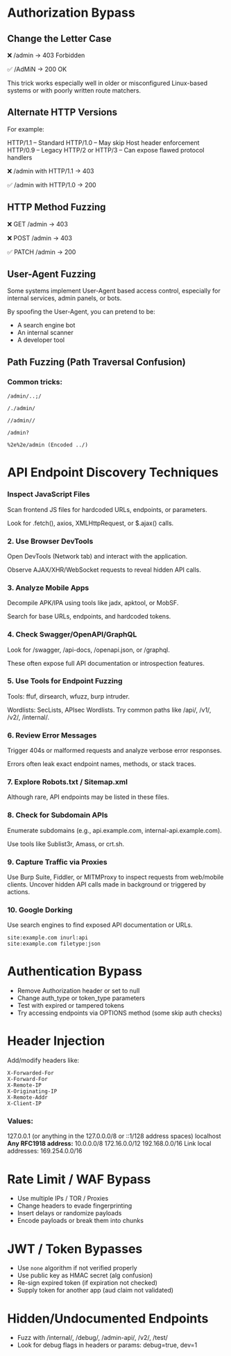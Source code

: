 
# Authorization Bypass
##  Change the Letter Case

❌ /admin → 403 Forbidden

✅ /AdMiN → 200 OK

This trick works especially well in older or misconfigured Linux-based systems or with poorly written route matchers.

## Alternate HTTP Versions
For example:

HTTP/1.1 – Standard
HTTP/1.0 – May skip Host header enforcement
HTTP/0.9 – Legacy
HTTP/2 or HTTP/3 – Can expose flawed protocol handlers

❌ /admin with HTTP/1.1 → 403

✅ /admin with HTTP/1.0 → 200
## HTTP Method Fuzzing

❌ GET /admin → 403

❌ POST /admin → 403

✅ PATCH /admin → 200

## User-Agent Fuzzing
Some systems implement User-Agent based access control, especially for internal services, admin panels, or bots.

By spoofing the User-Agent, you can pretend to be:
* A search engine bot
* An internal scanner
* A developer tool

##  Path Fuzzing (Path Traversal Confusion)
### Common tricks:
```
/admin/..;/

/./admin/

//admin//

/admin?

%2e%2e/admin (Encoded ../)
```
# API Endpoint Discovery Techniques
### Inspect JavaScript Files
Scan frontend JS files for hardcoded URLs, endpoints, or parameters.

Look for .fetch(), axios, XMLHttpRequest, or $.ajax() calls.

### 2. Use Browser DevTools
Open DevTools (Network tab) and interact with the application.

Observe AJAX/XHR/WebSocket requests to reveal hidden API calls.

### 3. Analyze Mobile Apps
Decompile APK/IPA using tools like jadx, apktool, or MobSF.

Search for base URLs, endpoints, and hardcoded tokens.

### 4. Check Swagger/OpenAPI/GraphQL
Look for /swagger, /api-docs, /openapi.json, or /graphql.

These often expose full API documentation or introspection features.

### 5. Use Tools for Endpoint Fuzzing
Tools: ffuf, dirsearch, wfuzz, burp intruder.

Wordlists: SecLists, APIsec Wordlists.
Try common paths like /api/, /v1/, /v2/, /internal/.

### 6. Review Error Messages
Trigger 404s or malformed requests and analyze verbose error responses.

Errors often leak exact endpoint names, methods, or stack traces.

### 7. Explore Robots.txt / Sitemap.xml
Although rare, API endpoints may be listed in these files.

### 8. Check for Subdomain APIs
Enumerate subdomains (e.g., api.example.com, internal-api.example.com).

Use tools like Sublist3r, Amass, or crt.sh.

### 9. Capture Traffic via Proxies
Use Burp Suite, Fiddler, or MITMProxy to inspect requests from web/mobile clients.
Uncover hidden API calls made in background or triggered by actions.

### 10. Google Dorking
Use search engines to find exposed API documentation or URLs.
```
site:example.com inurl:api
site:example.com filetype:json
```

# Authentication Bypass
* Remove Authorization header or set to null
* Change auth_type or token_type parameters
* Test with expired or tampered tokens
* Try accessing endpoints via OPTIONS method (some skip auth checks)

# Header Injection
Add/modify headers like:

```
X-Forwarded-For
X-Forward-For
X-Remote-IP
X-Originating-IP
X-Remote-Addr
X-Client-IP
```
### Values:
127.0.0.1 (or anything in the 127.0.0.0/8 or ::1/128 address spaces)
localhost
**Any RFC1918 address:**
10.0.0.0/8
172.16.0.0/12
192.168.0.0/16
Link local addresses: 169.254.0.0/16

# Rate Limit / WAF Bypass
* Use multiple IPs / TOR / Proxies
* Change headers to evade fingerprinting
* Insert delays or randomize payloads
* Encode payloads or break them into chunks

# JWT / Token Bypasses
* Use `none` algorithm if not verified properly
* Use public key as HMAC secret (alg confusion)
* Re-sign expired token (if expiration not checked)
* Supply token for another app (aud claim not validated)

# Hidden/Undocumented Endpoints
* Fuzz with /internal/, /debug/, /admin-api/, /v2/, /test/
* Look for debug flags in headers or params: debug=true, dev=1
